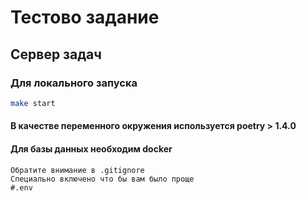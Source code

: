 # Тестово задание

## Сервер задач

### Для локального запуска

```bash
make start
```
#### В качестве переменного окружения используется poetry > 1.4.0
#### Для базы данных необходим docker

```
Обратите внимание в .gitignore
Специально включено что бы вам было проще
#.env
```
